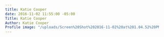 ```yaml
---
title: Katie Cooper
date: 2016-11-02 11:55:00 -05:00
Title: Katie Cooper
Author: Katie Cooper
Profile image: "/uploads/Screen%20Shot%202016-11-02%20at%201.04.52%20PM.png"
---
```


